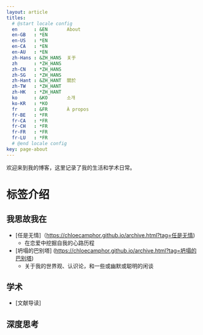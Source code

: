 ```yaml
---
layout: article
titles:
  # @start locale config
  en      : &EN       About
  en-GB   : *EN
  en-US   : *EN
  en-CA   : *EN
  en-AU   : *EN
  zh-Hans : &ZH_HANS  关于
  zh      : *ZH_HANS
  zh-CN   : *ZH_HANS
  zh-SG   : *ZH_HANS
  zh-Hant : &ZH_HANT  關於
  zh-TW   : *ZH_HANT
  zh-HK   : *ZH_HANT
  ko      : &KO       소개
  ko-KR   : *KO
  fr      : &FR       À propos
  fr-BE   : *FR
  fr-CA   : *FR
  fr-CH   : *FR
  fr-FR   : *FR
  fr-LU   : *FR
  # @end locale config
key: page-about
---
```


欢迎来到我的博客，这里记录了我的生活和学术日常。

# 标签介绍

## 我思故我在
- [任是无情]（https://chloecamphor.github.io/archive.html?tag=任是无情)
  - 在恋爱中挖掘自我的心路历程
- [坍塌的巴别塔] (https://chloecamphor.github.io/archive.html?tag=坍塌的巴别塔)
  - 关于我的世界观、认识论，和一些或幽默或聪明的闲谈

## 学术
- [文献导读]

## 深度思考


